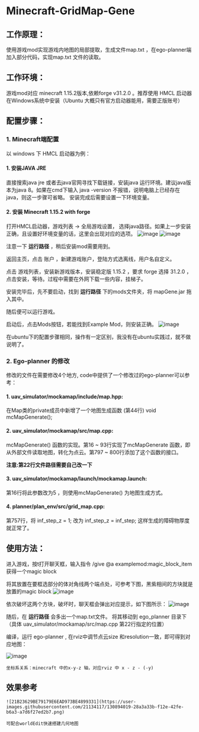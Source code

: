 # Minecraft-GridMap-Gene

## 工作原理：
  使用游戏mod实现游戏内地图的局部提取，生成文件map.txt ，在ego-planner端加入部分代码，实现map.txt 文件的读取。
  
## 工作环境：
  游戏mod对应 minecraft 1.15.2版本,依赖forge v31.2.0 。推荐使用 HMCL 启动器在Windows系统中安装（Ubuntu 大概只有官方启动器能用，需要正版账号）
  
## 配置步骤：
  ### 1. Minecraft端配置
  以 windows 下 HMCL 启动器为例：
  
  #### 1. 安装JAVA JRE
  直接搜索java jre 或者去java官网寻找下载链接，安装java 运行环境。建议java版本为java 8。如果在cmd下输入 java -version 不报错，说明电脑上已经存在java，则这一步骤可省略。
  安装完成后需要设置一下环境变量。
  
  #### 2. 安装 Minecraft 1.15.2 with forge
  打开HMCL启动器，游戏列表 -> 全局游戏设置， 选择java路径。如果上一步安装正确，且设置好环境变量的话，这里会出现对应的选项。
  ![image](https://user-images.githubusercontent.com/21134117/129296839-af4ab208-cbd2-45e8-ab5a-78723dc70bce.png)
  ![image](https://user-images.githubusercontent.com/21134117/129296956-59dd7e75-8221-4c1c-9f6a-6ab0792445d9.png)
  
  注意一下 __运行路径__ ，稍后安装mod需要用到。
  
  返回主页，点击 账户 ，新建游戏账户，登陆方式选离线，用户名自定义。
  
  点击 游戏列表，安装新游戏版本，安装稳定版 1.15.2 ，要求 forge 选择 31.2.0 ， 点击安装，等待。过程中需要在外网下载一些内容，挂梯子。
  
  安装完毕后，先不要启动，找到 __运行路径__ 下的mods文件夹，将 mapGene.jar 拖入其中。
  
  随后便可以运行游戏。
  
  启动后，点击Mods按钮，若能找到Example Mod，则安装正确。
  ![image](https://user-images.githubusercontent.com/21134117/129301957-e74c03d4-b41e-449b-bf7a-fe942b82a766.png)

 
  在ubuntu下的配置步骤相同，操作有一定区别，我没有在ubuntu实践过，就不做说明了。
  
  ### 2. Ego-planner 的修改
  修改的文件在需要修改4个地方, code中提供了一个修改过的ego-planner可以参考：
  
  #### 1. uav_simulator/mockamap/include/map.hpp:
  在Map类的private成员中新增了一个地图生成函数 (第44行)
  void mcMapGenerate();
  
    
  #### 2. uav_simulator/mockamap/src/map.cpp:
  mcMapGenerate() 函数的实现。第16 ~ 93行实现了mcMapGenerate 函数，即从外部文件读取地图，转化为点云。第797 ~ 800行添加了这个函数的接口。
  
  __注意:第22行文件路径需要自己改一下__
  
  #### 3. uav_simulator/mockamap/launch/mockamap.launch:
  第16行将此参数改为5 ，则使用mcMapGenerate() 为地图生成方式。
  
  #### 4. planner/plan_env/src/grid_map.cpp:
  第757行，将 inf_step_z = 1; 改为 inf_step_z = inf_step; 这样生成的障碍物厚度就正常了。
  
  
## 使用方法：
  
   进入游戏，按t打开聊天框，输入指令 /give @a examplemod:magic_block_item 获得一个magic block
   
   将其放置在要框选部分的体对角线两个端点处，可参考下图，黑紫相间的方块就是放置的magic block
   ![image](https://user-images.githubusercontent.com/21134117/129302134-9c99f3b5-3753-4ba0-9e6e-db6a2a1bea93.png)
    
    
   依次破坏这两个方块，破坏时，聊天框会弹出对应提示，如下图所示：
   ![image](https://user-images.githubusercontent.com/21134117/129302221-11392c51-638c-4861-8bfd-7912ce139a3b.png)
   
   随后，在 __运行路径__ 会多出一个map.txt文件。 将其移动到 ego_planner 目录下（具体 uav_simulator/mockamap/src/map.cpp 第22行指定的位置）
   
   编译，运行 ego-planner , 在rviz中调节点云size 和resolution一致，即可得到对应地图：
   
   ![image](https://user-images.githubusercontent.com/21134117/129302458-63540c58-fbb0-495d-9e11-e9466d2f9922.png)
  
    坐标系关系：minecraft 中的x-y-z 轴，对应rviz 中 x - z - (-y) 
    
    
## 效果参考
    
    ![21B23629BE79179E6EAD973BE4899331](https://user-images.githubusercontent.com/21134117/130894019-28a3a33b-f12e-42fe-b6a3-a7d6f27ed2b7.png)
    
    可配合worldEdit快速搭建几何地图

  
  

  
